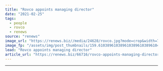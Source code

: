 ```yaml
---
title: "Rovco appoints managing director"
date: "2021-02-25"
tags: 
  - people
  - rovco
  - renews
source: "renews"
image_url: "https://renews.biz//media/24628/rovco.jpg?mode=crop&width=770&heightratio=0.6103896103896103896103896104&slimmage=true"
image_fp: "/assets/img/post_thumbnails/159.6103896103896103896103896104&slimmage=true"
lead: "Rovco appoints managing director"
article_url: "https://renews.biz/66716/rovco-appoints-managing-director/"
---
```


---
